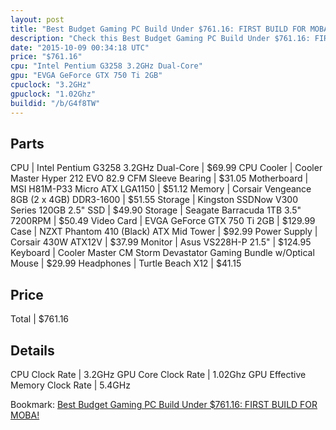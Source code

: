 ```yaml
---
layout: post
title: "Best Budget Gaming PC Build Under $761.16: FIRST BUILD FOR MOBA!"
description: "Check this Best Budget Gaming PC Build Under $761.16: FIRST BUILD FOR MOBA!. CPU: Intel Pentium G3258 3.2GHz Dual-Core, CPU Cooler: Cooler Master Hyper 212 EVO 82.9 CFM Sl"
date: "2015-10-09 00:34:18 UTC"
price: "$761.16"
cpu: "Intel Pentium G3258 3.2GHz Dual-Core"
gpu: "EVGA GeForce GTX 750 Ti 2GB"
cpuclock: "3.2GHz"
gpuclock: "1.02Ghz"
buildid: "/b/G4f8TW"
---
```


## Parts

CPU | Intel Pentium G3258 3.2GHz Dual-Core | $69.99
CPU Cooler | Cooler Master Hyper 212 EVO 82.9 CFM Sleeve Bearing | $31.05
Motherboard | MSI H81M-P33 Micro ATX LGA1150 | $51.12
Memory | Corsair Vengeance 8GB (2 x 4GB) DDR3-1600 | $51.55
Storage | Kingston SSDNow V300 Series 120GB 2.5" SSD | $49.90
Storage | Seagate Barracuda 1TB 3.5" 7200RPM | $50.49
Video Card | EVGA GeForce GTX 750 Ti 2GB | $129.99
Case | NZXT Phantom 410 (Black) ATX Mid Tower | $92.99
Power Supply | Corsair 430W ATX12V | $37.99
Monitor | Asus VS228H-P 21.5" | $124.95
Keyboard | Cooler Master CM Storm Devastator Gaming Bundle w/Optical Mouse | $29.99
Headphones | Turtle Beach X12 | $41.15

## Price

Total | $761.16

## Details

CPU Clock Rate | 3.2GHz
GPU Core Clock Rate | 1.02Ghz
GPU Effective Memory Clock Rate | 5.4GHz

Bookmark: [Best Budget Gaming PC Build Under $761.16: FIRST BUILD FOR MOBA!](http://pcbuilders.github.io/2015/10/09/best-budget-gaming-pc-build-under-761-dollars-dot-16-first-build-for-moba/)